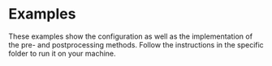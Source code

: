 # Examples

These examples show the configuration as well as the implementation of the pre- and postprocessing methods. Follow the instructions in the specific folder to run it on your machine.

